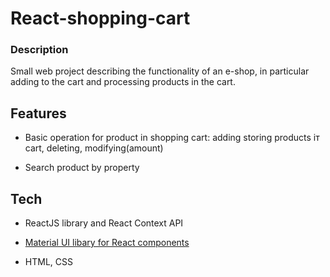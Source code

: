 # React-shopping-cart

### Description

Small web project describing the functionality of an e-shop, in particular adding to the cart and processing products in the cart.

## Features

- Basic operation for product in shopping cart: adding storing products iт cart, deleting, modifying(amount)

- Search product by property

## Tech

- ReactJS library and React Context API

- [Material UI libary for React components](https://mui.com/)

- HTML, CSS
